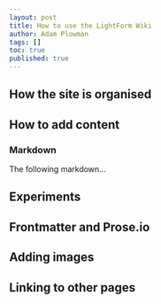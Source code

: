 ```yaml
---
layout: post
title: How to use the LightForm Wiki
author: Adam Plowman
tags: []
toc: true
published: true
---
```

## How the site is organised

## How to add content

### Markdown

The following markdown...

## Experiments

## Frontmatter and Prose.io

## Adding images

## Linking to other pages
